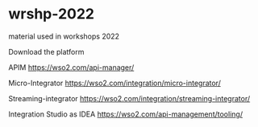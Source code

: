 # wrshp-2022
material used in workshops 2022

Download the platform

APIM
https://wso2.com/api-manager/

Micro-Integrator
https://wso2.com/integration/micro-integrator/

Streaming-integrator 
https://wso2.com/integration/streaming-integrator/



Integration Studio as IDEA
https://wso2.com/api-management/tooling/



